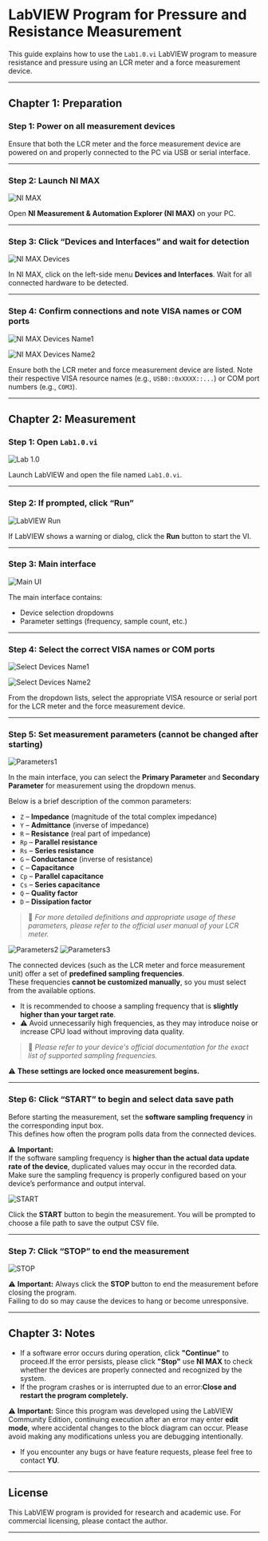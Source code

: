 # LabVIEW Program for Pressure and Resistance Measurement

This guide explains how to use the `Lab1.0.vi` LabVIEW program to measure resistance and pressure using an LCR meter and a force measurement device.

---

## Chapter 1: Preparation

### Step 1: Power on all measurement devices
Ensure that both the LCR meter and the force measurement device are powered on and properly connected to the PC via USB or serial interface.



---

### Step 2: Launch NI MAX

![NI MAX](./img/ni_max.png)

Open **NI Measurement & Automation Explorer (NI MAX)** on your PC.



---

### Step 3: Click “Devices and Interfaces” and wait for detection

![NI MAX Devices](./img/nimax_devices.png)

In NI MAX, click on the left-side menu **Devices and Interfaces**. Wait for all connected hardware to be detected.



---

### Step 4: Confirm connections and note VISA names or COM ports
![NI MAX Devices Name1](./img/nimax_devices_name1.png)

![NI MAX Devices Name2](./img/nimax_devices_name2.png)

Ensure both the LCR meter and force measurement device are listed. Note their respective VISA resource names (e.g., `USB0::0xXXXX::...`) or COM port numbers (e.g., `COM3`).

---

## Chapter 2: Measurement

### Step 1: Open `Lab1.0.vi`
![Lab 1.0](./img/Lab1.0.png)

Launch LabVIEW and open the file named `Lab1.0.vi`.

---

### Step 2: If prompted, click “Run”

![LabVIEW Run](./img/labview_run.png)

If LabVIEW shows a warning or dialog, click the **Run** button to start the VI.



---

### Step 3: Main interface

![Main UI](./img/main_ui.png)

The main interface contains:
- Device selection dropdowns
- Parameter settings (frequency, sample count, etc.)



---

### Step 4: Select the correct VISA names or COM ports

![Select Devices Name1](./img/select_devices_name1.png)

![Select Devices Name2](./img/select_devices_name2.png)

From the dropdown lists, select the appropriate VISA resource or serial port for the LCR meter and the force measurement device.

---

### Step 5: Set measurement parameters (cannot be changed after starting)

![Parameters1](./img/parameters1.png)

In the main interface, you can select the **Primary Parameter** and **Secondary Parameter** for measurement using the dropdown menus.

Below is a brief description of the common parameters:

- `Z` – **Impedance** (magnitude of the total complex impedance)
- `Y` – **Admittance** (inverse of impedance)
- `R` – **Resistance** (real part of impedance)
- `Rp` – **Parallel resistance**
- `Rs` – **Series resistance**
- `G` – **Conductance** (inverse of resistance)
- `C` – **Capacitance**
- `Cp` – **Parallel capacitance**
- `Cs` – **Series capacitance**
- `Q` – **Quality factor**
- `D` – **Dissipation factor**

> 📘 *For more detailed definitions and appropriate usage of these parameters, please refer to the official user manual of your LCR meter.*

![Parameters2](./img/parameters2.png)
![Parameters3](./img/parameters3.png)

The connected devices (such as the LCR meter and force measurement unit) offer a set of **predefined sampling frequencies**.  
These frequencies **cannot be customized manually**, so you must select from the available options.

- It is recommended to choose a sampling frequency that is **slightly higher than your target rate**.
- ⚠️ Avoid unnecessarily high frequencies, as they may introduce noise or increase CPU load without improving data quality.

> 📘 *Please refer to your device's official documentation for the exact list of supported sampling frequencies.*

⚠️ **These settings are locked once measurement begins.**

---

### Step 6: Click “START” to begin and select data save path


Before starting the measurement, set the **software sampling frequency** in the corresponding input box.  
This defines how often the program polls data from the connected devices.

⚠️ **Important:**  
If the software sampling frequency is **higher than the actual data update rate of the device**, duplicated values may occur in the recorded data.  
Make sure the sampling frequency is properly configured based on your device’s performance and output interval.

![START](./img/start.png)

Click the **START** button to begin the measurement. You will be prompted to choose a file path to save the output CSV file.




---

### Step 7: Click “STOP” to end the measurement

![STOP](./img/stop.png)

⚠️ **Important:** Always click the **STOP** button to end the measurement before closing the program.  
Failing to do so may cause the devices to hang or become unresponsive.

---

## Chapter 3: Notes

- If a software error occurs during operation, click **"Continue"** to proceed.If the error persists, please click **"Stop"** use **NI MAX** to check whether the devices are properly connected and recognized by the system.
- If the program crashes or is interrupted due to an error:**Close and restart the program completely.**

⚠️ **Important:** Since this program was developed using the LabVIEW Community Edition, continuing execution after an error may enter **edit mode**, where accidental changes to the block diagram can occur. Please avoid making any modifications unless you are debugging intentionally.
- If you encounter any bugs or have feature requests, please feel free to contact **YU**.

---

## License

This LabVIEW program is provided for research and academic use. For commercial licensing, please contact the author.

---
